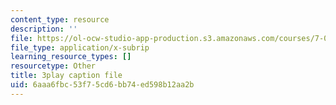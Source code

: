 ```yaml
---
content_type: resource
description: ''
file: https://ol-ocw-studio-app-production.s3.amazonaws.com/courses/7-01sc-fundamentals-of-biology-fall-2011/6aaa6fbc53f75cd6bb74ed598b12aa2b_3edzxv_mYZk.vtt
file_type: application/x-subrip
learning_resource_types: []
resourcetype: Other
title: 3play caption file
uid: 6aaa6fbc-53f7-5cd6-bb74-ed598b12aa2b
---
```

